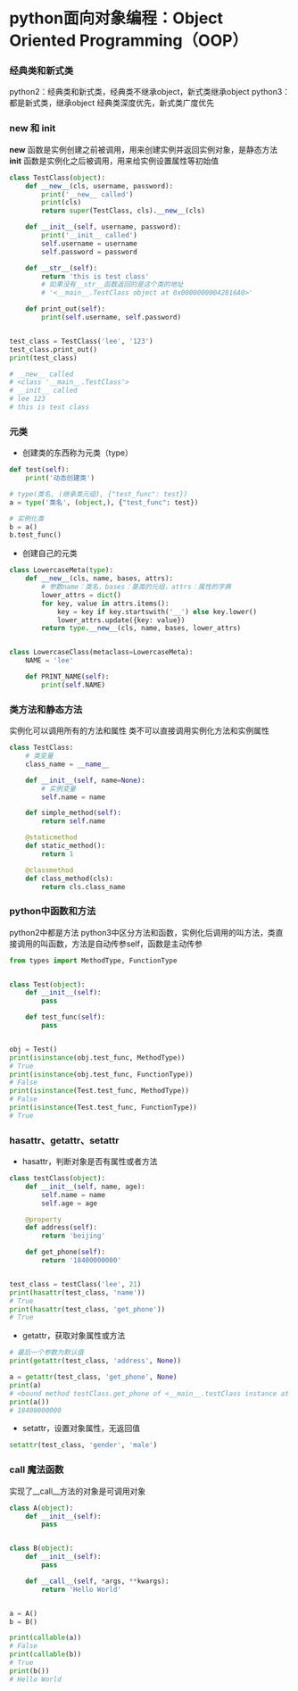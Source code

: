 # python面向对象编程：Object Oriented Programming（OOP）


### 经典类和新式类

python2：经典类和新式类，经典类不继承object，新式类继承object
python3：都是新式类，继承object
经典类深度优先，新式类广度优先


### __new__ 和 __init__

__new__ 函数是实例创建之前被调用，用来创建实例并返回实例对象，是静态方法
__init__ 函数是实例化之后被调用，用来给实例设置属性等初始值

```python
class TestClass(object):
    def __new__(cls, username, password):
        print('__new__ called')
        print(cls)
        return super(TestClass, cls).__new__(cls)

    def __init__(self, username, password):
        print('__init__ called')
        self.username = username
        self.password = password

    def __str__(self):
        return 'this is test class'
        # 如果没有__str__函数返回的是这个类的地址
        # '<__main__.TestClass object at 0x00000000042816A0>'

    def print_out(self):
        print(self.username, self.password)


test_class = TestClass('lee', '123')
test_class.print_out()
print(test_class)

# __new__ called
# <class '__main__.TestClass'>
# __init__ called
# lee 123
# this is test class
```


### 元类

* 创建类的东西称为元类（type）

```python
def test(self):
    print('动态创建类')

# type(类名, (继承类元组), {"test_func": test})
a = type('类名', (object,), {"test_func": test})

# 实例化类
b = a()
b.test_func()
```

* 创建自己的元类

```python
class LowercaseMeta(type):
    def __new__(cls, name, bases, attrs):
        # 参数name：类名，bases：基类的元组，attrs：属性的字典
        lower_attrs = dict()
        for key, value in attrs.items():
            key = key if key.startswith('__') else key.lower()
            lower_attrs.update({key: value})
        return type.__new__(cls, name, bases, lower_attrs)


class LowercaseClass(metaclass=LowercaseMeta):
    NAME = 'lee'

    def PRINT_NAME(self):
        print(self.NAME)
```


### 类方法和静态方法

实例化可以调用所有的方法和属性
类不可以直接调用实例化方法和实例属性

```python
class TestClass:
    # 类变量
    class_name = __name__

    def __init__(self, name=None):
        # 实例变量
        self.name = name

    def simple_method(self):
        return self.name

    @staticmethod
    def static_method():
        return 1

    @classmethod
    def class_method(cls):
        return cls.class_name
```


### python中函数和方法

python2中都是方法
python3中区分方法和函数，实例化后调用的叫方法，类直接调用的叫函数，方法是自动传参self，函数是主动传参

```python
from types import MethodType, FunctionType


class Test(object):
    def __init__(self):
        pass

    def test_func(self):
        pass


obj = Test()
print(isinstance(obj.test_func, MethodType))
# True
print(isinstance(obj.test_func, FunctionType))
# False
print(isinstance(Test.test_func, MethodType))
# False
print(isinstance(Test.test_func, FunctionType))
# True
```


### hasattr、getattr、setattr

* hasattr，判断对象是否有属性或者方法

```python
class testClass(object):
    def __init__(self, name, age):
        self.name = name
        self.age = age

    @property
    def address(self):
        return 'beijing'

    def get_phone(self):
        return '18400000000'


test_class = testClass('lee', 21)
print(hasattr(test_class, 'name'))
# True
print(hasattr(test_class, 'get_phone'))
# True
```

* getattr，获取对象属性或方法

```python
# 最后一个参数为默认值
print(getattr(test_class, 'address', None))

a = getattr(test_class, 'get_phone', None)
print(a)
# <bound method testClass.get_phone of <__main__.testClass instance at 0x105a75440>>
print(a())
# 18400000000
```


* setattr，设置对象属性，无返回值

```python
setattr(test_class, 'gender', 'male')
```


### __call__ 魔法函数

实现了__call__方法的对象是可调用对象

```python
class A(object):
    def __init__(self):
        pass


class B(object):
    def __init__(self):
        pass

    def __call__(self, *args, **kwargs):
        return 'Hello World'


a = A()
b = B()

print(callable(a))
# False
print(callable(b))
# True
print(b())
# Hello World
```
